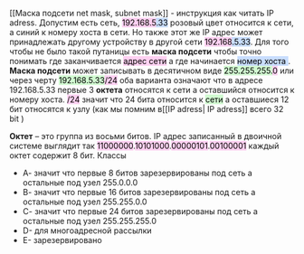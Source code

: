 [[Маска подсети net mask, subnet mask]] - инструкция как читать IP adress. Допустим есть сеть,
<mark style="background: #FFB8EBA6;">192.168.5</mark><mark style="background: #ADCCFFA6;">.33</mark> розовый цвет относится к сети, а синий к номеру хоста в сети. Но также этот же IP адрес может принадлежать другому устройству в другой сети <mark style="background: #FFB8EBA6;">192.168</mark><mark style="background: #ADCCFFA6;">.5.33</mark>. Для того чтобы не было такой путаницы есть **маска подсети** чтобы точно понимать где заканчивается <mark style="background: #FFB8EBA6;">адрес сети</mark> а где начинается <mark style="background: #ADCCFFA6;">номер хоста </mark>. 
**Маска подсети** может записывать в десятичном виде <mark style="background: #BBFABBA6;">255.255.255.</mark><mark style="background: #FFB8EBA6;">0</mark> или через черту 
<mark style="background: #BBFABBA6;">192.168.5.33</mark><mark style="background: #FFB8EBA6;">/24</mark> оба варианта означают что в адресе 192.168.5.33 первые 3 **октета** относятся к сети а оставшийся относится к номеру хоста. <mark style="background: #FFB8EBA6;">/24</mark> значит что 24 бита относится к <mark style="background: #BBFABBA6;">сети</mark> а оставшиеся 12 бит относятся к узлу  (как мы помним в[[IP adress| IP adress]] всего 32 bit ) 

**Октет** – это группа из восьми битов. IP адрес записанный в двоичной системе выглядит так  <mark style="background: #FFB8EBA6;">11000000</mark>.<mark style="background: #FFB8EBA6;">10101000</mark>.<mark style="background: #FFB8EBA6;">00000101</mark>.<mark style="background: #FFB8EBA6;">00100001</mark> каждый октет содержит 8 бит.
Классы  
- А- значит что первые 8 битов зарезервированы под сеть а остальные под узел 255.0.0.0
- В- значит что первые 16 битов зарезервированы под сеть а остальные под узел 255.255.0.0
- С- значит что первые 24 битов зарезервированы под сеть а остальные под узел 255.255.255.0 
- D- для многоадресной рассылки
- E- зарезервировано